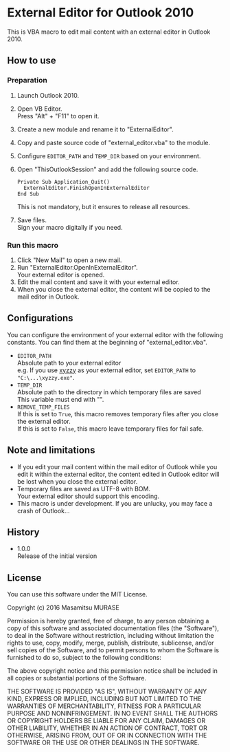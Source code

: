 
# External Editor for Outlook 2010

This is VBA macro to edit mail content with an external editor in Outlook 2010.

## How to use

### Preparation

1. Launch Outlook 2010.
2. Open VB Editor.  
   Press "Alt" + "F11" to open it.
3. Create a new module and rename it to "ExternalEditor".
4. Copy and paste source code of "external_editor.vba" to the module.
5. Configure `EDITOR_PATH` and `TEMP_DIR` based on your environment.
6. Open "ThisOutlookSession" and add the following source code.

   ```vbnet
   Private Sub Application_Quit()
     ExternalEditor.FinishOpenInExternalEditor
   End Sub
   ```
   This is not mandatory, but it ensures to release all resources.
7. Save files.  
   Sign your macro digitally if you need.

### Run this macro

1. Click "New Mail" to open a new mail.
2. Run "ExternalEditor.OpenInExternalEditor".  
   Your external editor is opened.
3. Edit the mail content and save it with your external editor.
4. When you close the external editor, the content will be copied to the mail editor in Outlook.


## Configurations

You can configure the environment of your external editor with the following constants. You can find them at the beginning of "external_editor.vba".

* `EDITOR_PATH`  
  Absolute path to your external editor  
  e.g. If you use [xyzzy](https://github.com/xyzzy-022/xyzzy) as your external editor, set `EDITOR_PATH` to `"C:\...\xyzzy.exe"`.
* `TEMP_DIR`  
  Absolute path to the directory in which temporary files are saved  
  This variable must end with "\".
* `REMOVE_TEMP_FILES`  
  If this is set to `True`, this macro removes temporary files after you close the external editor.  
  If this is set to `False`, this macro leave temporary files for fail safe.


## Note and limitations

* If you edit your mail content within the mail editor of Outlook while you edit it within the external editor, the content edited in Outlook editor will be lost when you close the external editor.
* Temporary files are saved as UTF-8 with BOM.  
  Your external editor should support this encoding.
* This macro is under development. If you are unlucky, you may face a crash of Outlook...


## History

* 1.0.0  
  Release of the initial version


## License

You can use this software under the MIT License.

Copyright (c) 2016 Masamitsu MURASE

Permission is hereby granted, free of charge, to any person obtaining a copy of this software and associated documentation files (the "Software"), to deal in the Software without restriction, including without limitation the rights to use, copy, modify, merge, publish, distribute, sublicense, and/or sell copies of the Software, and to permit persons to whom the Software is furnished to do so, subject to the following conditions:

The above copyright notice and this permission notice shall be included in all copies or substantial portions of the Software.

THE SOFTWARE IS PROVIDED "AS IS", WITHOUT WARRANTY OF ANY KIND, EXPRESS OR IMPLIED, INCLUDING BUT NOT LIMITED TO THE WARRANTIES OF MERCHANTABILITY, FITNESS FOR A PARTICULAR PURPOSE AND NONINFRINGEMENT. IN NO EVENT SHALL THE AUTHORS OR COPYRIGHT HOLDERS BE LIABLE FOR ANY CLAIM, DAMAGES OR OTHER LIABILITY, WHETHER IN AN ACTION OF CONTRACT, TORT OR OTHERWISE, ARISING FROM, OUT OF OR IN CONNECTION WITH THE SOFTWARE OR THE USE OR OTHER DEALINGS IN THE SOFTWARE.

